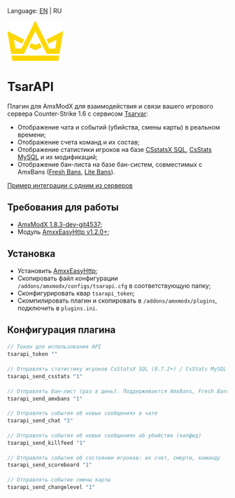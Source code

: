 Language: [EN](/README.md) | RU

![image](./logo.png)

# TsarAPI

Плагин для AmxModX для взаимодействия и связи вашего игрового сервера Counter-Strike 1.6 с сервисом [Tsarvar](https://tsarvar.com/):
* Отображение чата и событий (убийства, смены карты) в реальном времени;
* Отображение счета команд и их состав;
* Отображение статистики игроков на базе [CSstatsX SQL](https://dev-cs.ru/resources/179/), [CsStats MySQL](https://fungun.net/shop/?p=show&id=3) и их модификаций;
* Отображение бан-листа на базе бан-систем, совместимых с AmxBans ([Fresh Bans](https://dev-cs.ru/resources/196/), [Lite Bans](https://dev-cs.ru/resources/352/)).

[Пример интеграции с одним из серверов](https://tsarvar.com/ru/@EpicFunKnife/plugin)

## Требования для работы
* [AmxModX 1.8.3-dev-git4537](https://github.com/alliedmodders/amxmodx);
* Модуль [AmxxEasyHttp v1.2.0+](https://github.com/Next21Team/AmxxEasyHttp);

## Установка

* Установить [AmxxEasyHttp](https://github.com/Next21Team/AmxxEasyHttp);
* Скопировать файл конфигурации `/addons/amxmodx/configs/tsarapi.cfg` в соответствующую папку;
* Сконфигурировать квар `tsarapi_token`;
* Скомпилировать плагин и скопировать в `/addons/amxmodx/plugins`, подключить в `plugins.ini`.

## Конфигурация плагина

```c
// Токен для использования API
tsarapi_token ""

// Отправлять статистику игроков CsStatsX SQL (0.7.2+) / CsStats MySQL (раз в день)
tsarapi_send_csstats "1"

// Отправлять бан-лист (раз в день). Поддерживается AmxBans, Fresh Bans и Lite Bans
tsarapi_send_amxbans "1"

// Отправлять события об новых сообщениях в чате
tsarapi_send_chat "1"

// Отправлять события об новых сообщениях об убийстве (килфид)
tsarapi_send_killfeed "1"

// Отправлять события об состоянии игроков: их счет, смерти, команду
tsarapi_send_scoreboard "1"

// Отправлять событие смены карты
tsarapi_send_changelevel "1"
```

